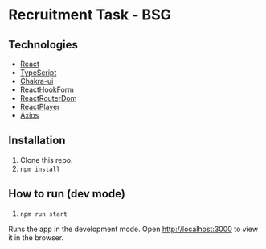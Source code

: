 # Recruitment Task - BSG

## Technologies

- [React](https://reactjs.org/)
- [TypeScript](https://www.typescriptlang.org/)
- [Chakra-ui](https://chakra-ui.com//)
- [ReactHookForm](https://react-hook-form.com/)
- [ReactRouterDom](https://reactrouter.com/)
- [ReactPlayer](https://www.npmjs.com/package/react-player)
- [Axios](https://axios-http.com/)

## Installation
1. Clone this repo.
2. `npm install`

## How to run (dev mode)

1. `npm run start`

Runs the app in the development mode.
Open [http://localhost:3000](http://localhost:3000) to view it in the browser.
